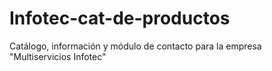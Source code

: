 # Infotec-cat-de-productos
Catálogo, información y módulo de contacto para la empresa "Multiservicios Infotec"
